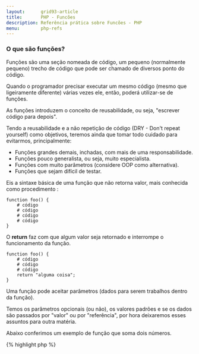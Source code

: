 ```yaml
---
layout:      grid93-article
title:       PHP - Funcões
description: Referência prática sobre Funcões - PHP
menu:        php-refs
---
```


### O que são funções?

Funções são uma seção nomeada de código, um pequeno (normalmente pequeno) trecho de código que pode ser chamado de
diversos ponto do código.

Quando o programador precisar executar um mesmo código (mesmo que ligeiramente diferente) várias vezes ele, então, 
poderá utilizar-se de funções.

As funções introduzem o conceito de reusabilidade, ou seja, "escrever código para depois".

Tendo a reusabilidade e a não repetição de código (DRY - Don't repeat yourself) como objetivos, teremos ainda que tomar
todo cuidado para evitarmos, principalmente:

- Funções grandes demais, inchadas, com mais de uma responsabilidade.
- Funções pouco generalista, ou seja, muito especialista.
- Funções com muito parâmetros (considere OOP como alternativa).
- Funções que sejam difícil de testar.


Eis a sintaxe básica de uma função que não retorna valor, mais conhecida como procedimento :


    function foo() {
        # código
        # código
        # código
        # código
    }

O __return__ faz com que algum valor seja retornado e interrompe o funcionamento da função.

    function foo() {
        # código
        # código
        # código
        return "alguma coisa";
    }

Uma função pode aceitar parâmetros (dados para serem trabalhos dentro da função).


Temos os parâmetros opcionais (ou não), os valores padrões e se os dados são passados por "valor" ou por "referência", 
por hora deixaremos esses assuntos para outra matéria.

Abaixo conferimos um exemplo de função que soma dois números.

{% highlight php %}
<?php
function somarDoisNumeros($parametro1, $parametro2) {
    $soma = $parametro1 + $parametro2;
    return $soma;
}

echo somarDoisNumeros(5, 3);
// print 8
echo somarDoisNumeros(2, 4);
// print 6
{% endhighlight %}